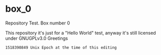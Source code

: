 # box_0
Repository Test. Box number 0

This repository it's just for a "Hello World" test, anyway it's still licensed under GNUGPLv3.0
Greetings

	1518390849 Unix Epoch at the time of this editing
